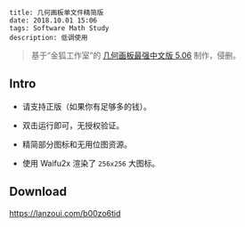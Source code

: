 ```
title: 几何画板单文件精简版
date: 2018.10.01 15:06
tags: Software Math Study
description: 低调使用
```

> 基于“金狐工作室”的 [几何画板最强中文版 5.06](http://jinhu.me/article.asp?id=232) 制作，侵删。

## Intro

- 请支持正版（如果你有足够多的钱）。

- 双击运行即可，无授权验证。

- 精简部分图标和无用位图资源。

- 使用 Waifu2x 渲染了 `256x256` 大图标。

## Download

<https://lanzoui.com/b00zo6tid>

